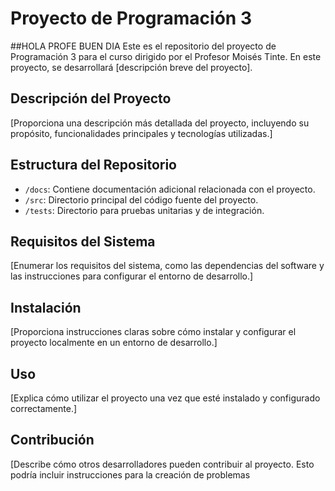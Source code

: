 # Proyecto de Programación 3
##HOLA PROFE BUEN DIA
Este es el repositorio del proyecto de Programación 3 para el curso dirigido por el Profesor Moisés Tinte. En este proyecto, se desarrollará [descripción breve del proyecto].

## Descripción del Proyecto

[Proporciona una descripción más detallada del proyecto, incluyendo su propósito, funcionalidades principales y tecnologías utilizadas.]

## Estructura del Repositorio

- `/docs`: Contiene documentación adicional relacionada con el proyecto.
- `/src`: Directorio principal del código fuente del proyecto.
- `/tests`: Directorio para pruebas unitarias y de integración.

## Requisitos del Sistema

[Enumerar los requisitos del sistema, como las dependencias del software y las instrucciones para configurar el entorno de desarrollo.]

## Instalación

[Proporciona instrucciones claras sobre cómo instalar y configurar el proyecto localmente en un entorno de desarrollo.]

## Uso

[Explica cómo utilizar el proyecto una vez que esté instalado y configurado correctamente.]

## Contribución

[Describe cómo otros desarrolladores pueden contribuir al proyecto. Esto podría incluir instrucciones para la creación de problemas
